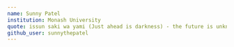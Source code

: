 ```yaml
---
name: Sunny Patel
institution: Monash University
quote: issun saki wa yami (Just ahead is darkness) - the future is unknown, and to expect the unexpected
github_user: sunnythepatel
---
```

